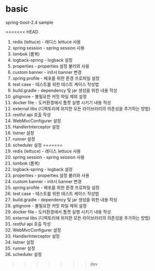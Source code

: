 # basic
spring-boot-2.4 sample

<<<<<<< HEAD

1. redis (lettuce) - 레디스 lettuce 사용
2. spring session - spring session  사용
3. lombok (롬복)
4. logback-spring - logback 설정
5. properties - properties 설정 불러와 사용
6. custom banner - init시 banner 변경
7. spring profile - 배포를 위한 환경 프로파일 설정
8. test case - 테스트를 위한 테스트 케이스 작성법
9. build.gradle - dependency 및 jar 생성을 위한 내용 작성
10. gitignore - 불필요한 커밋 파일 제외 설정
11. docker file - 도커환경에서 톰캣 실행 시키기 내용 작성
12. external libs (디렉토리에 위치한 모든 라이브러리의 의존성을 추가하는 방법)
13. restful api 호출 작성
14. WebMvcConfigurer 설정
15. HandlerInterceptor 설정
16. listner 설정
17. runner 설정
18. scheduler 설정
=======
1. redis (lettuce) - 레디스 lettuce 사용<br>
2. spring session - spring session 사용<br>
3. lombok (롬복)<br>
4. logback-spring - logback 설정<br>
5. properties - properties 설정 불러와 사용<br>
6. custom banner - init시 banner 변경<br>
7. spring profile - 배포를 위한 환경 프로파일 설정<br>
8. test case - 테스트를 위한 테스트 케이스 작성법<br>
9. build.gradle - dependency 및 jar 생성을 위한 내용 작성<br>
10. gitignore - 불필요한 커밋 파일 제외 설정<br>
11. docker file - 도커환경에서 톰캣 실행 시키기 내용 작성<br>
12. external libs (디렉토리에 위치한 모든 라이브러리의 의존성을 추가하는 방법)<br>
13. restful api 호출 작성<br>
14. WebMvcConfigurer 설정<br>
15. HandlerInterceptor 설정<br>
16. listner 설정<br>
17. runner 설정<br>
18. scheduler 설정<br>
>>>>>>> dev
